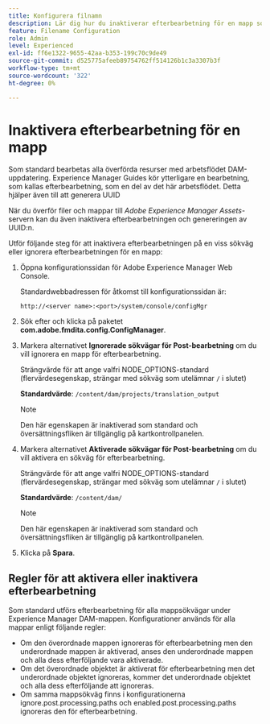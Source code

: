 ```yaml
---
title: Konfigurera filnamn
description: Lär dig hur du inaktiverar efterbearbetning för en mapp som har överförts till Adobe Experience Manager Assets
feature: Filename Configuration
role: Admin
level: Experienced
exl-id: ff6e1322-9655-42aa-b353-199c70c9de49
source-git-commit: d525775afeeb89754762ff514126b1c3a3307b3f
workflow-type: tm+mt
source-wordcount: '322'
ht-degree: 0%

---
```


# Inaktivera efterbearbetning för en mapp

Som standard bearbetas alla överförda resurser med arbetsflödet DAM-uppdatering. Experience Manager Guides kör ytterligare en bearbetning, som kallas efterbearbetning, som en del av det här arbetsflödet. Detta hjälper även till att generera UUID

När du överför filer och mappar till *Adobe Experience Manager Assets*-servern kan du även inaktivera efterbearbetningen och genereringen av UUID:n.


Utför följande steg för att inaktivera efterbearbetningen på en viss sökväg eller ignorera efterbearbetningen för en mapp:


1. Öppna konfigurationssidan för Adobe Experience Manager Web Console.

   Standardwebbadressen för åtkomst till konfigurationssidan är:

   ```http
   http://<server name>:<port>/system/console/configMgr
   ```

1. Sök efter och klicka på paketet **com.adobe.fmdita.config.ConfigManager**.

1. Markera alternativet **Ignorerade sökvägar för Post-bearbetning** om du vill ignorera en mapp för efterbearbetning.

   Strängvärde för att ange valfri NODE_OPTIONS-standard (flervärdesegenskap, strängar med sökväg som utelämnar `/` i slutet)

   **Standardvärde**: `/content/dam/projects/translation_output`

   >[!NOTE]
   >
   > Den här egenskapen är inaktiverad som standard och översättningsfliken är tillgänglig på kartkontrollpanelen.

1. Markera alternativet **Aktiverade sökvägar för Post-bearbetning** om du vill aktivera en sökväg för efterbearbetning.

   Strängvärde för att ange valfri NODE_OPTIONS-standard (flervärdesegenskap, strängar med sökväg som utelämnar `/` i slutet)

   **Standardvärde**: `/content/dam/`

   >[!NOTE]
   >
   > Den här egenskapen är inaktiverad som standard och översättningsfliken är tillgänglig på kartkontrollpanelen.


1. Klicka på **Spara**.



## Regler för att aktivera eller inaktivera efterbearbetning

Som standard utförs efterbearbetning för alla mappsökvägar under Experience Manager DAM-mappen. Konfigurationer används för alla mappar enligt följande regler:

* Om den överordnade mappen ignoreras för efterbearbetning men den underordnade mappen är aktiverad, anses den underordnade mappen och alla dess efterföljande vara aktiverade.
* Om det överordnade objektet är aktiverat för efterbearbetning men det underordnade objektet ignoreras, kommer det underordnade objektet och alla dess efterföljande att ignoreras.
* Om samma mappsökväg finns i konfigurationerna ignore.post.processing.paths och enabled.post.processing.paths ignoreras den för efterbearbetning.
